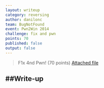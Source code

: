 ```yaml
---
layout: writeup
category: reversing
author: danilonc
team: BugNotFound
event: Pwn2Win 2014
challenge: fix and pwn
points: 70
published: false
output: false
---
```


> F1x 4nd Pwn! (70 points)
[Attached file](https://www.shellterlabs.com/media/files/aab5ea8c-f73d-4845-8679-c8c2ed9dd495.it)

##Write-up
---